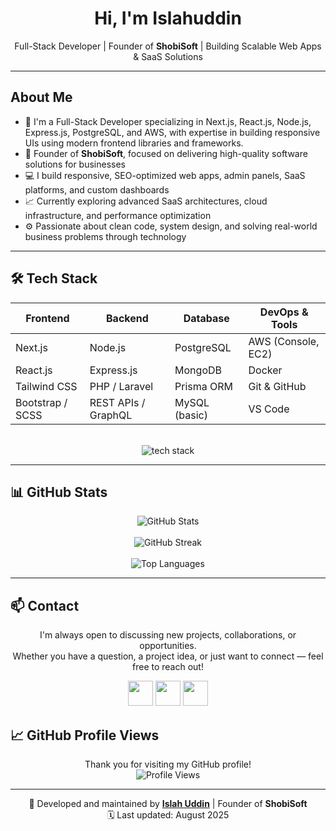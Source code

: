 <h1 align="center">Hi, I'm Islahuddin</h1>

<p align="center">
  Full-Stack Developer | Founder of <strong>ShobiSoft</strong> | Building Scalable Web Apps & SaaS Solutions
</p>

---

## About Me

- 🚀 I'm a Full-Stack Developer specializing in Next.js, React.js, Node.js, Express.js, PostgreSQL, and AWS, with expertise in building responsive UIs using modern frontend libraries and frameworks.
- 🎯 Founder of **ShobiSoft**, focused on delivering high-quality software solutions for businesses
- 💻 I build responsive, SEO-optimized web apps, admin panels, SaaS platforms, and custom dashboards
- 📈 Currently exploring advanced SaaS architectures, cloud infrastructure, and performance optimization
- ⚙️ Passionate about clean code, system design, and solving real-world business problems through technology

---

## 🛠️ Tech Stack

<div align="center">

| Frontend        | Backend             | Database         | DevOps & Tools       |
|-----------------|---------------------|------------------|----------------------|
| Next.js         | Node.js             | PostgreSQL       | AWS (Console, EC2)   |
| React.js        | Express.js          | MongoDB          | Docker               |
| Tailwind CSS    | PHP / Laravel       | Prisma ORM       | Git & GitHub         |
| Bootstrap / SCSS| REST APIs / GraphQL | MySQL (basic)    | VS Code              |

<br/>

  <img src="https://skillicons.dev/icons?i=html,css,scss,js,ts,bootstrap,tailwind,react,nextjs,nodejs,express,php,laravel,postgres,mongodb,prisma,git,github,vscode,docker,aws&perline=10" alt="tech stack"/>

</div>

</div>

---

## 📊 GitHub Stats

<p align="center">
  <img src="https://github-readme-stats.vercel.app/api?username=Islah-Ud-Din&theme=github_dark&show_icons=true&count_private=true" alt="GitHub Stats" />
  <br/><br/>
  <img src="https://github-readme-streak-stats.herokuapp.com?user=Islah-Ud-Din&theme=github-dark-blue&hide_border=false" alt="GitHub Streak" />
  <br/><br/>
  <img src="https://github-readme-stats.vercel.app/api/top-langs/?username=Islah-Ud-Din&layout=compact&theme=github_dark&langs_count=8" alt="Top Languages" />
</p>

---

## 📫 Contact

<p align="center">
  I'm always open to discussing new projects, collaborations, or opportunities. <br/>
  Whether you have a question, a project idea, or just want to connect — feel free to reach out!
</p>

<p align="center">
  <a href="https://www.linkedin.com/in/islahuddindev/" target="_blank"><img src="https://skillicons.dev/icons?i=linkedin" height="40"/></a>
  <a href="https://twitter.com/islahuddindev" target="_blank"><img src="https://skillicons.dev/icons?i=twitter" height="40"/></a>
  <a href="mailto:islahuddindev@gmail.com" target="_blank"><img src="https://skillicons.dev/icons?i=gmail" height="40"/></a>
</p>


## 📈 GitHub Profile Views

<p align="center">
  Thank you for visiting my GitHub profile! <br/>
  <img src="https://visitcount.itsvg.in/api?id=Islah-Ud-Din&icon=0&color=1" alt="Profile Views"/>
</p>

---

<p align="center">
  🚀 Developed and maintained by <strong><a href="https://github.com/Islah-Ud-Din">Islah Uddin</a></strong> | Founder of <strong>ShobiSoft</strong> <br/>
  🗓️ Last updated: August 2025
</p>
